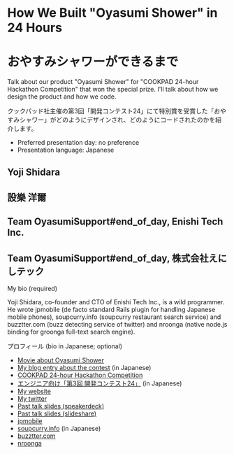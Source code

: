 # How We Built "Oyasumi Shower" in 24 Hours
# おやすみシャワーができるまで

Talk about our product "Oyasumi Shower" for "COOKPAD 24-hour Hackathon Competition" that won the special prize. I'll talk about how we design the product and how we code.

クックパッド社主催の第3回「開発コンテスト24」にて特別賞を受賞した「おやすみシャワー」がどのようにデザインされ、どのようにコードされたのかを紹介します。

- Preferred presentation day: no preference
- Presentation language: Japanese

## Yoji Shidara
## 設樂 洋爾

## Team OyasumiSupport#end_of_day, Enishi Tech Inc.
## Team OyasumiSupport#end_of_day, 株式会社えにしテック

My bio (required)

Yoji Shidara, co-founder and CTO of Enishi Tech Inc., is a wild programmer. He wrote jpmobile (de facto standard Rails plugin for handling Japanese mobile phones), soupcurry.info (soupcurry restaurant search service) and buzztter.com (buzz detecting service of twitter) and nroonga (native node.js binding for groonga full-text search engine).

プロフィール (bio in Japanese; optional)

- [Movie about Oyasumi Shower](https://vimeo.com/42050759)
- [My blog entry about the contest](http://darashi.net/2012/05/15/oyasumi-shower.html) (in Japanese)
- [COOKPAD 24-hour Hackathon Competition](http://info.cookpad.com/24contest3_en)
- [エンジニア向け「第3回 開発コンテスト24」](http://info.cookpad.com/24contest3) (in Japanese)
- [My website](http://darashi.net)
- [My twitter](https://twitter.com/#!/darashi)
- [Past talk slides (speakerdeck)](https://speakerdeck.com/u/dara)
- [Past talk slides (slideshare)](http://www.slideshare.net/dara)
- [jpmobile](http://jpmobile-rails.org)
- [soupcurry.info](http://soupcurry.info) (in Japanese)
- [buzztter.com](http://buzztter.com)
- [nroonga](http://nroonga.github.com)
